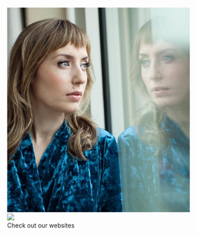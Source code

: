 <figure class="half">
    <a href="https://olgabreydo.com/"><img src="/images/olga.jpg"></a>
    <a href="https://thomasbreydo.com/"><img src="/images/thomas.jpeg"></a>
    <figcaption>Check out our websites</figcaption>
</figure>
